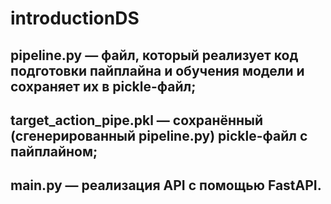 # introductionDS
 
## pipeline.py — файл, который реализует код подготовки пайплайна и обучения модели и сохраняет их в pickle-файл;
## target_action_pipe.pkl — сохранённый (сгенерированный pipeline.py) pickle-файл с пайплайном;
## main.py — реализация API с помощью FastAPI.
